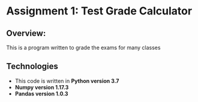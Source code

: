 # Assignment 1: Test Grade Calculator
## Overview:
This is a program written to grade the exams for many classes
## Technologies
* This code is written in **Python version 3.7**
* **Numpy version 1.17.3**
* **Pandas version 1.0.3**
